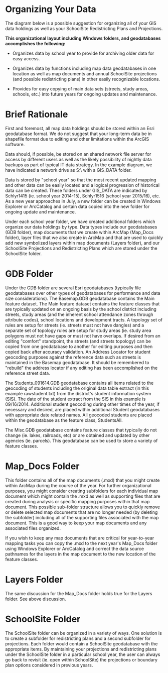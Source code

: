 # Organizing Your Data
The diagram below is a possible suggestion for organizing all of your GIS data holdings as well as your SchoolSite Redistricting Plans and Projections.

**This organizational layout including Windows folders, and geodatabases accomplishes the following:**

* Organizes data by school year to provide for archiving older data for easy access.

* Organizes data by functions including map data geodatabases in one location as well as map documents and annual SchoolSite projections (and possible redistricting plans) in other easily recognizable locations.

* Provides for easy copying of main data sets (streets, study areas, schools, etc.) into future years for ongoing updates and maintenance.

 

# Brief Rationale
First and foremost, all map data holdings should be stored within an Esri geodatabase format.  We do not suggest that your long-term data be in shapefile format due to editing and other limitations within the ArcGIS software.

 

Data should, if possible, be stored on an shared network file server for access by different users as well as the likely possibility of nightly data backups as part of typical IT data strategy.  In the example diagram, we have indicated a network drive as S:\ with a GIS_DATA folder.

 

Data is stored by "school year" so that the most recent updated mapping and other data can be easily located and a logical progression of historical data can be created.  These folders under GIS_DATA are indicated by Schlyr1415 (ie. school year 2014-15), Schlyr1516 (school year 2015/16), etc.  As a new year approaches in July, a new folder can be created in Windows Explorer or ArcCatalog and certain data copied into the new folder for ongoing update and maintenance.

 

Under each school year folder, we have created additional folders which organize our data holdings by type.  Data types include our geodatabases (GDB folder), map documents that we create within ArcMap (Map_Docs folder), layer files that we also create in ArcMap and that are used to quickly add new symbolized layers within map documents (Layers folder), and our SchoolSite Projections and Redistricting Plans which are stored under the SchoolSite folder.

 

# GDB Folder
Under the GDB folder are several Esri geodatabases (typically file geodatabases over other types of geodatabases for performance and data size considerations).  The Basemap.GDB geodatabase contains the Main feature dataset.  The Main feature dataset contains the feature classes that are typically updated on an ongoing basis by the school district including streets, study areas (and the inherent school attendance zones through attribute codes), school locations and development tracts.  A topology set of rules are setup for streets (ie. streets must not have dangles) and a separate set of topology rules are setup for study areas (ie. study area polygons must not have gaps or must not have overlaps. If desired from an editing "comfort" standpoint, the streets (and streets topology) can be copied from one geodatabase to another for editing purposes and then copied back after accuracy validation.  An Address Locator for student geocoding purposes against the reference data such as streets is maintained in the Basemap geodatabase.  It should be remembered to "rebuild" the address locator if any editing has been accomplished on the reference street data.

 

The Students_091614.GDB geodatabase contains all items related to the geocoding of students including the original data table extract (in this example rawstudent.txt) from the district's student information system (SIS).  The date of the student extract from the SIS in this example is 09/16/2014.  Additional student geocoding during other times of the year, if necessary and desired, are placed within additional Student geodatabases with appropriate date related names. All geocoded students are placed within the geodatabase as the feature class, StudentsAll.

 

The Misc.GDB geodatabase contains feature classes that typically do not change (ie. lakes, railroads, etc) or are obtained and updated by other agencies (ie. parcels).  This geodatabase can be used to store a variety of feature classes.

 

# Map_Docs Folder
This folder contains all of the map documents (.mxd)  that you might create within ArcMap during the course of the year. For further organizational purposes, you might consider creating subfolders for each individual map document which might contain the .mxd as well as supporting files that are created during analysis or specific mapping purposes within that map document. This possible sub-folder structure allows you to quickly remove or delete selected map documents that are no longer needed (by deleting the subfolder) including all of the supporting files associated with the map document. This is a good way to keep your map documents and any associated files organized.

 

If you wish to keep any map documents that are critical for year-to-year mapping tasks you can copy the .mxd to the next year's Map_Docs folder using Windows Explorer or ArcCatalog and correct the data source pathnames for the layers in the map document to the new location of the feature classes.

 

# Layers Folder
The same discussion for the Map_Docs folder holds true for the Layers folder. See above discussion.

 

# SchoolSite Folder
The SchoolSite folder can be organized in a variety of ways. One solution is to create a subfolder for redistricting plans and a second subfolder for projections. Each folder would contain a SchoolSite geodatabase with the appropriate items. By maintaining your projections and redistricting plans under the SchoolSite folder in a particular school year, the user can always go back to revisit  (ie. open within SchoolSite) the projections or boundary plan options considered in previous years.


 
